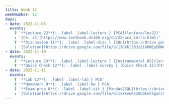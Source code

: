 ```yaml
---
title: Week 12
weekNumber: 12
days:
- date: 2022-11-08
  events:
    ? '**Lecture 22**{: .label .label-lecture } [PCA](lecture/lec22)'
    : '[Ch. 22](https://www.textbook.ds100.org/ch/22/pca_intro.html)'
    ? '**Discussion 11**{: .label .label-disc } [SQL](https://drive.google.com/file/d/1uuw7DOnSeM84v3yR5Ey9zWPvqq86GV6K/view?usp=sharing)' 
    : '[Solution](https://drive.google.com/file/d/1IGkkl3QJzZiXHWEyENWCmZyHNDr0DUwU/view?usp=sharing), [Recording](https://bcourses.berkeley.edu/courses/1518286/external_tools/78985)'
- date: 2022-11-10
  events:
    ? '**Lecture 23**{: .label .label-lecture } [Environmental DS](lecture/lec23)'
    ? '**Quick Check 12**{: .label .label-survey } [Quick Check 12](https://www.gradescope.com/courses/422877/assignments/2425375)'
- date: 2022-11-11
  events:
    ? '**Lab 12**{: .label .label-lab } PCA'
    ? '**Homework 9**{: .label .label-hw } PCA'
    ? '**Exam prep 8**{: .label .label-vit } [Pandas2SQL](https://drive.google.com/file/d/1VIYKJUMdJ53iOEzzQN1G_Sh0PPNgQq8E/view?usp=sharing)'
    : '[Solution](https://drive.google.com/file/d/1vXkvuR4I6U9kmC5gxCc5eG3151o-xgaN/view?usp=sharing)'
---
```

